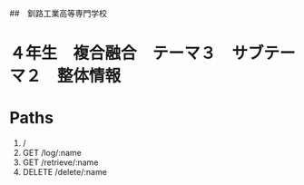 ##　釧路工業高等専門学校

# ４年生　複合融合　テーマ３　サブテーマ２　整体情報

# Paths

1. /
2. GET /log/:name
3. GET /retrieve/:name
4. DELETE /delete/:name
